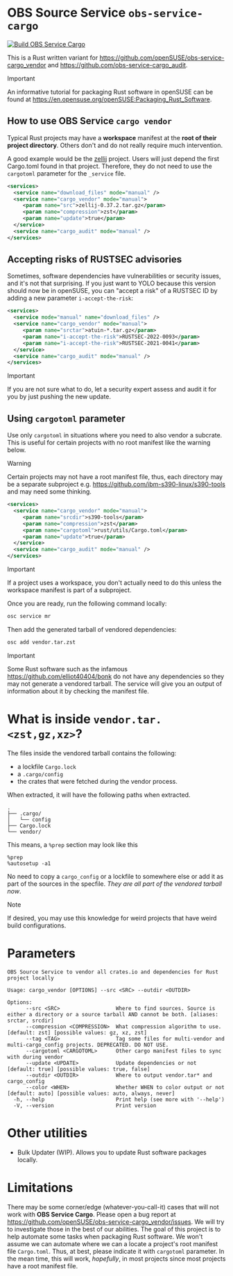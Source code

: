 # OBS Source Service `obs-service-cargo`

[![Build OBS Service Cargo](https://github.com/openSUSE/obs-service-cargo_vendor/actions/workflows/build.yml/badge.svg)](https://github.com/openSUSE/obs-service-cargo_vendor/actions/workflows/build.yml)

This is a Rust written variant for https://github.com/openSUSE/obs-service-cargo_vendor and https://github.com/obs-service-cargo_audit.

> [!IMPORTANT]
> An informative tutorial for packaging Rust software in openSUSE can be found at https://en.opensuse.org/openSUSE:Packaging_Rust_Software.

## How to use OBS Service `cargo vendor`

Typical Rust projects may have a **workspace** manifest at the **root of their project directory**. Others don't and do not really require much intervention.

A good example would be the [zellij](https://zellij.dev) project. Users will just depend the first Cargo.toml found in that project. Therefore, they do not need to use the 
`cargotoml` parameter for the `_service` file.

```xml
<services>
  <service name="download_files" mode="manual" />
  <service name="cargo_vendor" mode="manual">
     <param name="src">zellij-0.37.2.tar.gz</param>
     <param name="compression">zst</param>
     <param name="update">true</param>
  </service>
  <service name="cargo_audit" mode="manual" />
</services>
```

## Accepting risks of RUSTSEC advisories

Sometimes, software dependencies have vulnerabilities or security issues, and it's not that surprising. If you just want to YOLO because this version
should now be in openSUSE, you can "accept a risk" of a RUSTSEC ID by adding a new parameter `i-accept-the-risk`:

```xml
<services>
  <service mode="manual" name="download_files" />
  <service name="cargo_vendor" mode="manual">
     <param name="srctar">atuin-*.tar.gz</param>
	 <param name="i-accept-the-risk">RUSTSEC-2022-0093</param>
	 <param name="i-accept-the-risk">RUSTSEC-2021-0041</param>
  </service>
  <service name="cargo_audit" mode="manual" />
</services>
```

> [!IMPORTANT]
> If you are not sure what to do, let a security expert assess and audit it for you by just pushing the new update.

## Using `cargotoml` parameter

Use only `cargotoml` in situations where you need to also vendor a subcrate. This is useful for certain projects with no root manifest like the warning below.

> [!WARNING]
> Certain projects may not have a root manifest file, thus, each directory may be a separate subproject e.g. https://github.com/ibm-s390-linux/s390-tools 
> and may need some thinking.
> 
> ```xml
> <services>
>   <service name="cargo_vendor" mode="manual">
>      <param name="srcdir">s390-tools</param>
>      <param name="compression">zst</param>
>      <param name="cargotoml">rust/utils/Cargo.toml</param>
>      <param name="update">true</param>
>   </service>
>   <service name="cargo_audit" mode="manual" />
> </services>
> ```

> [!IMPORTANT]
> If a project uses a workspace, you don't actually need to do this unless the workspace manifest is part of a subproject.

Once you are ready, run the following command locally:

```bash
osc service mr
```

Then add the generated tarball of vendored dependencies:

```bash
osc add vendor.tar.zst
```

> [!IMPORTANT]
> Some Rust software such as the infamous https://github.com/elliot40404/bonk do not have any dependencies so they may not generate a vendored tarball.
> The service will give you an output of information about it by checking the manifest file.

# What is inside `vendor.tar.<zst,gz,xz>`?

The files inside the vendored tarball contains the following:
- a lockfile `Cargo.lock`
- a `.cargo/config`
- the crates that were fetched during the vendor process.

When extracted, it will have the following paths when extracted.

```
.
├── .cargo/
│   └── config
├── Cargo.lock
└── vendor/
```

This means, a `%prep` section may look like this

```
%prep
%autosetup -a1
```

No need to copy a `cargo_config` or a lockfile to somewhere else or add it as part of the sources in the specfile. *They are all part of the vendored tarball now*.

> [!NOTE]
> If desired, you may use this knowledge for weird projects that have weird build configurations. 

# Parameters

```
OBS Source Service to vendor all crates.io and dependencies for Rust project locally

Usage: cargo_vendor [OPTIONS] --src <SRC> --outdir <OUTDIR>

Options:
      --src <SRC>                  Where to find sources. Source is either a directory or a source tarball AND cannot be both. [aliases: srctar, srcdir]
      --compression <COMPRESSION>  What compression algorithm to use. [default: zst] [possible values: gz, xz, zst]
      --tag <TAG>                  Tag some files for multi-vendor and multi-cargo_config projects. DEPRECATED. DO NOT USE.
      --cargotoml <CARGOTOML>      Other cargo manifest files to sync with during vendor
      --update <UPDATE>            Update dependencies or not [default: true] [possible values: true, false]
      --outdir <OUTDIR>            Where to output vendor.tar* and cargo_config
      --color <WHEN>               Whether WHEN to color output or not [default: auto] [possible values: auto, always, never]
  -h, --help                       Print help (see more with '--help')
  -V, --version                    Print version

```

# Other utilities

- Bulk Updater (WIP). Allows you to update Rust software packages locally.

# Limitations

There may be some corner/edge (whatever-you-call-it) cases that will not work with **OBS Service Cargo**. Please open a bug 
report at https://github.com/openSUSE/obs-service-cargo_vendor/issues. We will try to investigate those in the best of our abilities. The goal of this
project is to help automate some tasks when packaging Rust software. We won't assume we can automate where we can a locate a project's root manifest file `Cargo.toml`.
Thus, at best, please indicate it with `cargotoml` parameter. In the mean time, this will work, *hopefully*, in most projects since most projects have
a root manifest file.
